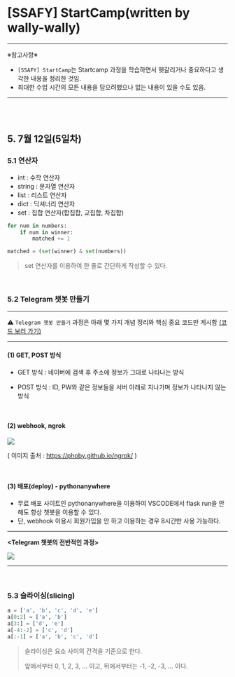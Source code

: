 # **[SSAFY] StartCamp(written by wally-wally)**

----

※참고사항※

- `[SSAFY] StartCamp`는 Startcamp 과정을 학습하면서 헷갈리거나 중요하다고 생각한 내용을 정리한 것임.
- 최대한 수업 시간의 모든 내용을 담으려했으나 없는 내용이 있을 수도 있음.

----

<br>

<br>

## **5. 7월 12일(5일차)**

### 5.1 연산자

- int : 수학 연산자
- string : 문자열 연산자
- list : 리스트 연산자
- dict : 딕셔너리 연산자
- set : 집합 연산자(합집합, 교집합, 차집합)

```python
for num in numbers:
    if num in winner:
        matched += 1
```

```python
matched = (set(winner) & set(numbers))
```

> set 연산자를 이용하여 한 줄로 간단하게 작성할 수 있다.

<br>

### 5.2 Telegram 챗봇 만들기

---

:warning: `Telegram 챗봇 만들기` 과정은 아래 몇 가지 개념 정리와 핵심 중요 코드만 게시함 <a href="https://github.com/wally-wally/TIL/tree/master/00_startcamp/telegram_bot">(코드 보러 가기)</a>

---

#### (1) GET, POST 방식

- GET 방식 : 네이버에 검색 후 주소에 정보가 그대로 나타나는 방식

- POST 방식 : ID, PW와 같은 정보들을 서버 아래로 지나가며 정보가 나타나지 않는 방식

<br>

#### (2) webhook, ngrok

![](https://user-images.githubusercontent.com/52685250/61098420-df9bec00-a499-11e9-9bbd-60ad9ec04b14.jpg)

   ( 이미지 출처 : https://phoby.github.io/ngrok/ )

<br>

#### (3) 배포(deploy) - pythonanywhere

- 무료 배포 사이트인 pythonanywhere을 이용하여 VSCODE에서 flask run을 안 해도 항상 챗봇을 이용할 수 있다.
- 단, webhook 이용시 회원가입을 안 하고 이용하는 경우 8시간만 사용 가능하다.



----

**<Telegram 챗봇의 전반적인 과정>**

![](https://user-images.githubusercontent.com/52685250/61181258-b11b3e00-a65e-11e9-8680-7c3e1a362629.jpg)

----

<br>

### 5.3 슬라이싱(slicing)

```python
a = ['a', 'b', 'c', 'd', 'e']
a[0:2] = ['a', 'b']
a[3:] = ['d', 'e']
a[-4:-2] = ['c', 'd']
a[:-1] = ['a', 'b', 'c', 'd']
```

> 슬라이싱은 요소 사이의 간격을 기준으로 한다.
>
> 앞에서부터 0, 1, 2, 3, ... 이고, 뒤에서부터는 -1, -2, -3, ... 이다.

